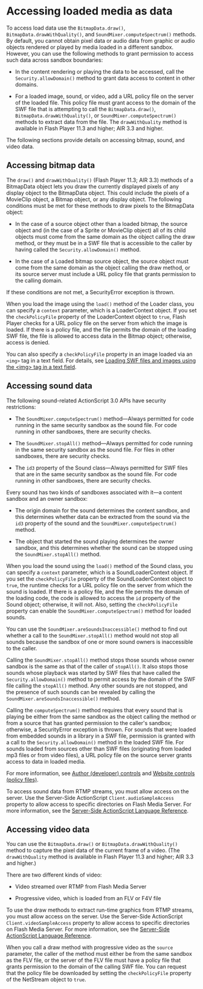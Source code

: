 # Accessing loaded media as data

To access load data use the `BitmapData.draw()`, `BitmapData.drawWithQuality()`,
and `SoundMixer.computeSpectrum()` methods. By default, you cannot obtain pixel
data or audio data from graphic or audio objects rendered or played by media
loaded in a different sandbox. However, you can use the following methods to
grant permission to access such data across sandbox boundaries:

- In the content rendering or playing the data to be accessed, call the
  `Security.allowDomain()` method to grant data access to content in other
  domains.

- For a loaded image, sound, or video, add a URL policy file on the server of
  the loaded file. This policy file must grant access to the domain of the SWF
  file that is attempting to call the `BitmapData.draw()`,
  `BitmapData.drawWithQuality()`, or `SoundMixer.computeSpectrum()` methods to
  extract data from the file. The `drawWithQuality` method is available in Flash
  Player 11.3 and higher; AIR 3.3 and higher.

The following sections provide details on accessing bitmap, sound, and video
data.

## Accessing bitmap data

The `draw()` and `drawWithQuality()` (Flash Player 11.3; AIR 3.3) methods of a
BitmapData object lets you draw the currently displayed pixels of any display
object to the BitmapData object. This could include the pixels of a MovieClip
object, a Bitmap object, or any display object. The following conditions must be
met for these methods to draw pixels to the BitmapData object:

- In the case of a source object other than a loaded bitmap, the source object
  and (in the case of a Sprite or MovieClip object) all of its child objects
  must come from the same domain as the object calling the draw method, or they
  must be in a SWF file that is accessible to the caller by having called the
  `Security.allowDomain()` method.

- In the case of a Loaded bitmap source object, the source object must come from
  the same domain as the object calling the draw method, or its source server
  must include a URL policy file that grants permission to the calling domain.

If these conditions are not met, a SecurityError exception is thrown.

When you load the image using the `load()` method of the Loader class, you can
specify a `context` parameter, which is a LoaderContext object. If you set the
`checkPolicyFile` property of the LoaderContext object to `true`, Flash Player
checks for a URL policy file on the server from which the image is loaded. If
there is a policy file, and the file permits the domain of the loading SWF file,
the file is allowed to access data in the Bitmap object; otherwise, access is
denied.

You can also specify a `checkPolicyFile` property in an image loaded via an
`<img>` tag in a text field. For details, see
[Loading SWF files and images using the \<img\> tag in a text field](./loading-content.md#loading-swf-files-and-images-using-the-img-tag-in-a-text-field).

## Accessing sound data

The following sound-related ActionScript 3.0 APIs have security restrictions:

- The `SoundMixer.computeSpectrum()` method—Always permitted for code running in
  the same security sandbox as the sound file. For code running in other
  sandboxes, there are security checks.

- The `SoundMixer.stopAll()` method—Always permitted for code running in the
  same security sandbox as the sound file. For files in other sandboxes, there
  are security checks.

- The `id3` property of the Sound class—Always permitted for SWF files that are
  in the same security sandbox as the sound file. For code running in other
  sandboxes, there are security checks.

Every sound has two kinds of sandboxes associated with it—a content sandbox and
an owner sandbox:

- The origin domain for the sound determines the content sandbox, and this
  determines whether data can be extracted from the sound via the `id3` property
  of the sound and the `SoundMixer.computeSpectrum()` method.

- The object that started the sound playing determines the owner sandbox, and
  this determines whether the sound can be stopped using the
  `SoundMixer.stopAll()` method.

When you load the sound using the `load()` method of the Sound class, you can
specify a `context` parameter, which is a SoundLoaderContext object. If you set
the `checkPolicyFile` property of the SoundLoaderContext object to `true`, the
runtime checks for a URL policy file on the server from which the sound is
loaded. If there is a policy file, and the file permits the domain of the
loading code, the code is allowed to access the `id` property of the Sound
object; otherwise, it will not. Also, setting the `checkPolicyFile` property can
enable the `SoundMixer.computeSpectrum()` method for loaded sounds.

You can use the `SoundMixer.areSoundsInaccessible()` method to find out whether
a call to the `SoundMixer.stopAll()` method would not stop all sounds because
the sandbox of one or more sound owners is inaccessible to the caller.

Calling the `SoundMixer.stopAll()` method stops those sounds whose owner sandbox
is the same as that of the caller of `stopAll()`. It also stops those sounds
whose playback was started by SWF files that have called the
`Security.allowDomain()` method to permit access by the domain of the SWF file
calling the `stopAll()` method. Any other sounds are not stopped, and the
presence of such sounds can be revealed by calling the
`SoundMixer.areSoundsInaccessible()` method.

Calling the `computeSpectrum()` method requires that every sound that is playing
be either from the same sandbox as the object calling the method or from a
source that has granted permission to the caller's sandbox; otherwise, a
SecurityError exception is thrown. For sounds that were loaded from embedded
sounds in a library in a SWF file, permission is granted with a call to the
`Security.allowDomain()` method in the loaded SWF file. For sounds loaded from
sources other than SWF files (originating from loaded mp3 files or from video
files), a URL policy file on the source server grants access to data in loaded
media.

For more information, see
[Author (developer) controls](./permission-controls.md#author-developer-controls)
and
[Website controls (policy files)](./permission-controls.md#website-controls-policy-files).

To access sound data from RTMP streams, you must allow access on the server. Use
the Server-Side ActionScript `Client.audioSampleAccess` property to allow access
to specific directories on Flash Media Server. For more information, see the
[Server-Side ActionScript Language Reference](https://web.archive.org/web/20150702070954/http://www.adobe.com/support/documentation/en/flashmediaserver/).

## Accessing video data

You can use the `BitmapData.draw()` or `BitmapData.drawWithQuality()` method to
capture the pixel data of the current frame of a video. (The `drawWithQuality`
method is available in Flash Player 11.3 and higher; AIR 3.3 and higher.)

There are two different kinds of video:

- Video streamed over RTMP from Flash Media Server

- Progressive video, which is loaded from an FLV or F4V file

To use the draw methods to extract run-time graphics from RTMP streams, you must
allow access on the server. Use the Server-Side ActionScript
`Client.videoSampleAccess` property to allow access to specific directories on
Flash Media Server. For more information, see the
[Server-Side ActionScript Language Reference](https://web.archive.org/web/20150702070954/http://www.adobe.com/support/documentation/en/flashmediaserver/).

When you call a draw method with progressive video as the `source` parameter,
the caller of the method must either be from the same sandbox as the FLV file,
or the server of the FLV file must have a policy file that grants permission to
the domain of the calling SWF file. You can request that the policy file be
downloaded by setting the `checkPolicyFile` property of the NetStream object to
`true`.
